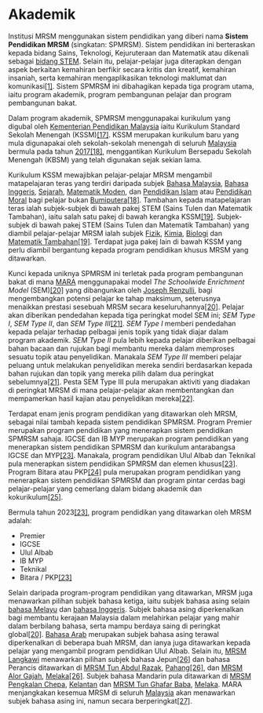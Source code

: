 # Akademik

Institusi MRSM menggunakan sistem pendidikan yang diberi nama **Sistem Pendidikan MRSM** (singkatan: SPMRSM). Sistem pendidikan ini berteraskan kepada bidang Sains, Teknologi, Kejuruteraan dan Matematik atau dikenali sebagai [bidang STEM](https://ms.wikipedia.org/wiki/Bidang\_STEM). Selain itu, pelajar-pelajar juga diterapkan dengan aspek berkaitan kemahiran berfikir secara kritis dan kreatif, kemahiran insaniah, serta kemahiran mengaplikasikan teknologi maklumat dan komunikasi[\[1\]](https://ms.wikipedia.org/wiki/Maktab\_Rendah\_Sains\_MARA#cite\_note-mara-1). Sistem SPMRSM ini dibahagikan kepada tiga program utama, iaitu program akademik, program pembangunan pelajar dan program pembangunan bakat.

Dalam program akademik, SPMRSM menggunapakai kurikulum yang digubal oleh [Kementerian Pendidikan Malaysia](https://ms.wikipedia.org/wiki/Kementerian\_Pendidikan\_Malaysia) iaitu Kurikulum Standard Sekolah Menengah (KSSM)[\[17\]](https://ms.wikipedia.org/wiki/Maktab\_Rendah\_Sains\_MARA#cite\_note-mrsm-kssm-17). KSSM merupakan kurikulum baru yang mula digunapakai oleh sekolah-sekolah menengah di seluruh [Malaysia](https://ms.wikipedia.org/wiki/Malaysia) bermula pada tahun [2017](https://ms.wikipedia.org/wiki/2017)[\[18\]](https://ms.wikipedia.org/wiki/Maktab\_Rendah\_Sains\_MARA#cite\_note-kssm-18), menggantikan Kurikulum Bersepadu Sekolah Menengah (KBSM) yang telah digunakan sejak sekian lama.

Kurikulum KSSM mewajibkan pelajar-pelajar MRSM mengambil matapelajaran teras yang terdiri daripada subjek [Bahasa Malaysia](https://ms.wikipedia.org/wiki/Bahasa\_Malaysia), [Bahasa Inggeris](https://ms.wikipedia.org/wiki/Bahasa\_Inggeris), [Sejarah](https://ms.wikipedia.org/wiki/Sejarah), [Matematik Moden](https://ms.wikipedia.org/wiki/Matematik), dan [Pendidikan Islam](https://ms.wikipedia.org/wiki/Pengajian\_Islam) atau [Pendidikan Moral](https://ms.wikipedia.org/wiki/Pendidikan\_Moral) bagi pelajar bukan [Bumiputera](https://ms.wikipedia.org/wiki/Bumiputera)[\[18\]](https://ms.wikipedia.org/wiki/Maktab\_Rendah\_Sains\_MARA#cite\_note-kssm-18). Tambahan kepada matapelajaran teras ialah subjek-subjek di bawah pakej STEM (Sains Tulen dan Matematik Tambahan), iaitu salah satu pakej di bawah kerangka KSSM[\[19\]](https://ms.wikipedia.org/wiki/Maktab\_Rendah\_Sains\_MARA#cite\_note-kpm-kssm-19). Subjek-subjek di bawah pakej STEM (Sains Tulen dan Matematik Tambahan) yang diambil pelajar-pelajar MRSM ialah subjek [Fizik](https://ms.wikipedia.org/wiki/Fizik), [Kimia](https://ms.wikipedia.org/wiki/Kimia), [Biologi](https://ms.wikipedia.org/wiki/Biologi) dan [Matematik Tambahan](https://ms.wikipedia.org/wiki/Matematik\_Tambahan)[\[19\]](https://ms.wikipedia.org/wiki/Maktab\_Rendah\_Sains\_MARA#cite\_note-kpm-kssm-19). Terdapat juga pakej lain di bawah KSSM yang perlu diambil bergantung kepada program pendidikan khusus MRSM yang ditawarkan.

Kunci kepada uniknya SPMRSM ini terletak pada program pembangunan bakat di mana [MARA](https://ms.wikipedia.org/wiki/Majlis\_Amanah\_Rakyat) menggunapakai model _The Schoolwide Enrichment Model_ (SEM)[\[20\]](https://ms.wikipedia.org/wiki/Maktab\_Rendah\_Sains\_MARA#cite\_note-mara-sem-20) yang dibangunkan oleh [Joseph Renzulli](https://ms.wikipedia.org/w/index.php?title=Joseph\_Renzulli\&action=edit\&redlink=1), bagi mengembangkan potensi pelajar ke tahap maksimum, seterusnya menaikkan prestasi sesebuah MRSM secara keseluruhannya[\[20\]](https://ms.wikipedia.org/wiki/Maktab\_Rendah\_Sains\_MARA#cite\_note-mara-sem-20). Pelajar akan diberikan pendedahan kepada tiga peringkat model SEM ini; _SEM Type I_, _SEM Type II_, dan _SEM Type III_[\[21\]](https://ms.wikipedia.org/wiki/Maktab\_Rendah\_Sains\_MARA#cite\_note-sem-conf-21). _SEM Type I_ memberi pendedahan kepada pelajar terhadap pelbagai jenis topik yang tidak diajar dalam program akademik. _SEM Type II_ pula lebih kepada pelajar diberikan pelbagai bahan bacaan dan rujukan bagi membantu mereka dalam memproses sesuatu topik atau penyelidikan. Manakala _SEM Type III_ memberi pelajar peluang untuk melakukan penyelidikan mereka sendiri berdasarkan kepada bahan rujukan dan topik yang mereka pilih dalam dua peringkat sebelumnya[\[21\]](https://ms.wikipedia.org/wiki/Maktab\_Rendah\_Sains\_MARA#cite\_note-sem-conf-21). Pesta SEM Type III pula merupakan aktiviti yang diadakan di peringkat MRSM di mana pelajar-pelajar akan membentangkan dan mempamerkan hasil kajian atau penyelidikan mereka[\[22\]](https://ms.wikipedia.org/wiki/Maktab\_Rendah\_Sains\_MARA#cite\_note-langkawi-sem-22).

Terdapat enam jenis program pendidikan yang ditawarkan oleh MRSM, sebagai nilai tambah kepada sistem pendidikan SPMRSM. Program Premier merupakan program pendidikan yang menerapkan sistem pendidikan SPMRSM sahaja. IGCSE dan IB MYP merupakan program pendidikan yang menerapkan sistem pendidikan SPMRSM dan kurikulum antarabangsa IGCSE dan MYP[\[23\]](https://ms.wikipedia.org/wiki/Maktab\_Rendah\_Sains\_MARA#cite\_note-mara-2023-23). Manakala, program pendidikan Ulul Albab dan Teknikal pula menerapkan sistem pendidikan SPMRSM dan elemen khusus[\[23\]](https://ms.wikipedia.org/wiki/Maktab\_Rendah\_Sains\_MARA#cite\_note-mara-2023-23). Program Bitara atau PKP[\[24\]](https://ms.wikipedia.org/wiki/Maktab\_Rendah\_Sains\_MARA#cite\_note-pkp-rename-24) pula merupakan program pendidikan yang menerapkan sistem pendidikan SPMRSM dan program pintar cerdas bagi pelajar-pelajar yang cemerlang dalam bidang akademik dan kokurikulum[\[25\]](https://ms.wikipedia.org/wiki/Maktab\_Rendah\_Sains\_MARA#cite\_note-sinar-gate-25).

Bermula tahun 2023[\[23\]](https://ms.wikipedia.org/wiki/Maktab\_Rendah\_Sains\_MARA#cite\_note-mara-2023-23), program pendidikan yang ditawarkan oleh MRSM adalah:

* Premier
* IGCSE
* Ulul Albab
* IB MYP
* Teknikal
* Bitara / PKP[\[23\]](https://ms.wikipedia.org/wiki/Maktab\_Rendah\_Sains\_MARA#cite\_note-mara-2023-23)

Selain daripada program-program pendidikan yang ditawarkan, MRSM juga menawarkan pilihan subjek bahasa ketiga, iaitu subjek bahasa asing selain [bahasa Melayu](https://ms.wikipedia.org/wiki/Bahasa\_Melayu) dan [bahasa Inggeris](https://ms.wikipedia.org/wiki/Bahasa\_Inggeris). Subjek bahasa asing diperkenalkan bagi membantu kerajaan Malaysia dalam melahirkan pelajar yang mahir dalam berbilang bahasa, serta mampu berdaya saing di peringkat global[\[20\]](https://ms.wikipedia.org/wiki/Maktab\_Rendah\_Sains\_MARA#cite\_note-mara-sem-20). [Bahasa Arab](https://ms.wikipedia.org/wiki/Bahasa\_Arab) merupakan subjek bahasa asing terawal diperkenalkan di beberapa buah MRSM, dan ianya juga ditawarkan kepada pelajar yang mengambil program pendidikan Ulul Albab. Selain itu, [MRSM Langkawi](https://ms.wikipedia.org/wiki/MRSM\_Langkawi) menawarkan pilihan subjek bahasa Jepun[\[26\]](https://ms.wikipedia.org/wiki/Maktab\_Rendah\_Sains\_MARA#cite\_note-mrsm-bahasa-ketiga-26) dan bahasa Perancis ditawarkan di [MRSM Tun Abdul Razak](https://ms.wikipedia.org/wiki/Maktab\_Rendah\_Sains\_MARA\_Tun\_Abdul\_Razak), [Pahang](https://ms.wikipedia.org/wiki/Pahang)[\[26\]](https://ms.wikipedia.org/wiki/Maktab\_Rendah\_Sains\_MARA#cite\_note-mrsm-bahasa-ketiga-26), dan [MRSM Alor Gajah](https://ms.wikipedia.org/wiki/MRSM\_Alor\_Gajah), [Melaka](https://ms.wikipedia.org/wiki/Melaka)[\[26\]](https://ms.wikipedia.org/wiki/Maktab\_Rendah\_Sains\_MARA#cite\_note-mrsm-bahasa-ketiga-26). Subjek bahasa Mandarin pula ditawarkan di [MRSM Pengkalan Chepa](https://ms.wikipedia.org/wiki/MRSM\_Pengkalan\_Chepa), [Kelantan](https://ms.wikipedia.org/wiki/Kelantan) dan [MRSM Tun Ghafar Baba](https://ms.wikipedia.org/wiki/MRSM\_Tun\_Ghafar\_Baba), [Melaka](https://ms.wikipedia.org/wiki/Melaka). MARA menjangkakan kesemua MRSM di seluruh [Malaysia](https://ms.wikipedia.org/wiki/Malaysia) akan menawarkan subjek bahasa asing ini, namun secara berperingkat[\[27\]](https://ms.wikipedia.org/wiki/Maktab\_Rendah\_Sains\_MARA#cite\_note-mrsm-bahasa-ketiga1-27).
